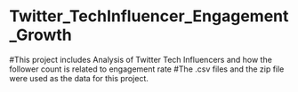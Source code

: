 # Twitter_TechInfluencer_Engagement_Growth
#This project includes Analysis of Twitter Tech Influencers and how the follower count is related to engagement rate
#The .csv files and the zip file were used as the data for this project.
